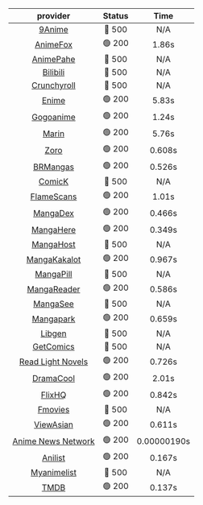 | **provider** | **Status** | **Time** |
|:--------:|:------:|:----:|
| [9Anime](https://9anime.pl) | 🔴 500 | N/A |
|  [AnimeFox](https://animefox.tv)  | 🟢 200 | 1.86s |
| [AnimePahe](https://animepahe.com) | 🔴 500 | N/A |
| [Bilibili](https://bilibili.tv) | 🔴 500 | N/A |
| [Crunchyroll](https://cronchy.consumet.stream) | 🔴 500 | N/A |
|  [Enime](https://enime.moe)  | 🟢 200 | 5.83s |
|  [Gogoanime](https://gogoanime.cl)  | 🟢 200 | 1.24s |
|  [Marin](https://marin.moe)  | 🟢 200 | 5.76s |
|  [Zoro](https://zoro.to)  | 🟢 200 | 0.608s |
|  [BRMangas](https://www.brmangas.net)  | 🟢 200 | 0.526s |
| [ComicK](https://comick.app) | 🔴 500 | N/A |
|  [FlameScans](https://flamescans.org/)  | 🟢 200 | 1.01s |
|  [MangaDex](https://mangadex.org)  | 🟢 200 | 0.466s |
|  [MangaHere](http://www.mangahere.cc)  | 🟢 200 | 0.349s |
| [MangaHost](https://mangahosted.com) | 🔴 500 | N/A |
|  [MangaKakalot](https://mangakakalot.com)  | 🟢 200 | 0.967s |
| [MangaPill](https://mangapill.com) | 🔴 500 | N/A |
|  [MangaReader](https://mangareader.to)  | 🟢 200 | 0.586s |
| [MangaSee](https://mangasee123.com) | 🔴 500 | N/A |
|  [Mangapark](https://v2.mangapark.net)  | 🟢 200 | 0.659s |
| [Libgen](http://libgen) | 🔴 500 | N/A |
| [GetComics](https://getcomics.info/) | 🔴 500 | N/A |
|  [Read Light Novels](https://readlightnovels.net)  | 🟢 200 | 0.726s |
|  [DramaCool](https://www1.dramacool.cr)  | 🟢 200 | 2.01s |
|  [FlixHQ](https://flixhq.to)  | 🟢 200 | 0.842s |
| [Fmovies](https://fmovies.to) | 🔴 500 | N/A |
|  [ViewAsian](https://viewasian.co)  | 🟢 200 | 0.611s |
|  [Anime News Network](https://www.animenewsnetwork.com)  | 🟢 200 | 0.00000190s |
|  [Anilist](https://anilist.co)  | 🟢 200 | 0.167s |
| [Myanimelist](https://myanimelist.net/) | 🔴 500 | N/A |
|  [TMDB](https://www.themoviedb.org)  | 🟢 200 | 0.137s |
